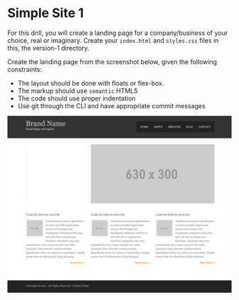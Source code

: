 # Simple Site 1

For this drill, you will create a landing page for a company/business of your choice, real or imaginary. Create your `index.html` and `styles.css` files in this, the version-1 directory. 

Create the landing page from the screenshot below, given the following
constraints:

* The layout should be done with floats or flex-box.
* The markup should use `semantic` HTML5
* The code should use proper indentation
* Use git through the CLI and have appropriate commit messages

![](img/layout.png)
